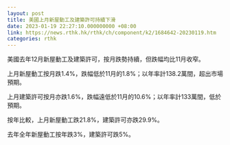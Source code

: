 ```yaml
---
layout: post
title: 美國上月新屋動工及建築許可持續下滑
date: 2023-01-19 22:27:10.000000000 +08:00
link: https://news.rthk.hk/rthk/ch/component/k2/1684642-20230119.htm
categories: rthk
---
```


美國去年12月新屋動工及建築許可，按月跌勢持續，但跌幅均比11月收窄。

上月新屋動工按月跌1.4%，跌幅低於11月的1.8%；以年率計138.2萬間，超出市場預期。

上月建築許可按月亦跌1.6%，跌幅遠低於11月的10.6%；以年率計133萬間，低於預期。

按年比較，上月新屋動工跌21.8%，建築許可亦跌29.9%。

去年全年新屋動工按年跌3%，建築許可跌5%。
